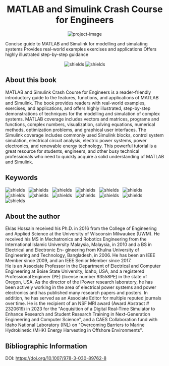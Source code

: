 <h1 align="center" id="title">MATLAB and Simulink Crash Course for Engineers</h1>

<p align="center"><img src="https://media.springernature.com/full/springer-static/cover-hires/book/978-3-030-89762-8?as=webp" alt="project-image"></p>

<p id="description">Concise guide to MATLAB and Simulink for modelling and simulating systems Provides real-world examples exercises and applications Offers highly illustrated step-by-step guidance</p>

<p align="center"><img src="https://img.shields.io/badge/Textbook%20%20-%20%C2%A9%202022%20-blue" alt="shields">&nbsp;<img src="https://img.shields.io/badge/Authors%20-%20%20Eklas%20Hossain%20-blue" alt="shields"></p>

  
  
<h2>About this book</h2>
MATLAB and Simulink Crash Course for Engineers is a reader-friendly introductory guide to the features, functions, and applications of MATLAB and Simulink. The book provides readers with real-world examples, exercises, and applications, and offers highly illustrated, step-by-step demonstrations of techniques for the modelling and simulation of complex systems. MATLAB coverage includes vectors and matrices, programs and functions, complex numbers, visualization, solving equations, numerical methods, optimization problems, and graphical user interfaces. The Simulink coverage includes commonly used Simulink blocks, control system simulation, electrical circuit analysis, electric power systems, power electronics, and renewable energy technology. This powerful tutorial is a great resource for students, engineers, and other busy technical professionals who need to quickly acquire a solid understanding of MATLAB and Simulink.
  
  
<h2>Keywords</h2>
<p><img src="https://img.shields.io/badge/MATLAB-8A2BE2" alt="shields"> &nbsp; <img src="https://img.shields.io/badge/MathWorks-8A2BE2" alt="shields"> &nbsp; <img src="https://img.shields.io/badge/Vectors%20and%20Matrices-8A2BE2" alt="shields"> &nbsp; <img src="https://img.shields.io/badge/Simulink-8A2BE2" alt="shields"> &nbsp; <img src="https://img.shields.io/badge/Dynamical%20systems-8A2BE2" alt="shields"> &nbsp; <img src="https://img.shields.io/badge/Graphical%20programming-8A2BE2" alt="shields"> &nbsp; <img src="https://img.shields.io/badge/Numeric%20computing-8A2BE2" alt="shields"> &nbsp; <img src="https://img.shields.io/badge/Graph%20Plotting-8A2BE2" alt="shields"> &nbsp; <img src="https://img.shields.io/badge/Multidomain%20simulation-8A2BE2" alt="shields"> &nbsp; <img src="https://img.shields.io/badge/Modelling%20and%20Simulation-8A2BE2" alt="shields"> &nbsp; <img src="https://img.shields.io/badge/Model%20based%20design-8A2BE2" alt="shields"> &nbsp; <img src="https://img.shields.io/badge/Test%20and%20Measurement-8A2BE2" alt="shields"> &nbsp; <img src="https://img.shields.io/badge/Electrical%20systems-8A2BE2" alt="shields"></p>

<h2>About the author</h2>
Eklas Hossain received his Ph.D. in 2016 from the College of Engineering and
Applied Science at the University of Wisconsin Milwaukee (UWM). He received
his MS in Mechatronics and Robotics Engineering from the International Islamic
University Malaysia, Malaysia, in 2010 and a BS in Electrical and Electronic En-
gineering from Khulna University of Engineering and Technology, Bangladesh, in
2006. He has been an IEEE Member since 2009, and an IEEE Senior Member since
2017.<br>
He is an Associate Professor in the Department of Electrical and Computer
Engineering at Boise State University, Idaho, USA, and a registered Professional
Engineer (PE) (license number 93558PE) in the state of Oregon, USA. As the
director of the iPower research laboratory, he has been actively working in the
area of electrical power systems and power electronics and has published many
research papers and posters. In addition, he has served as an Associate Editor for
multiple reputed journals over time. He is the recipient of an NSF MRI award
(Award Abstract # 2320619) in 2023 for the "Acquisition of a Digital Real-Time
Simulator to Enhance Research and Student Research Training in Next-Generation
Engineering and Computer Science", and a CAES Collaboration fund with Idaho
National Laboratory (INL) on "Overcoming Barriers to Marine Hydrokinetic (MHK)
Energy Harvesting in Offshore Environments".

<h2>Bibliographic Information</h2>
DOI: <a href="https://doi.org/10.1007/978-3-030-89762-8">https://doi.org/10.1007/978-3-030-89762-8</a>  

  
